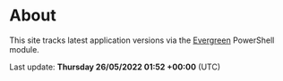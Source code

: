 # About

This site tracks latest application versions via the [Evergreen](https://stealthpuppy.com/evergreen/) PowerShell module.

Last update: **Thursday 26/05/2022 01:52 +00:00** (UTC)